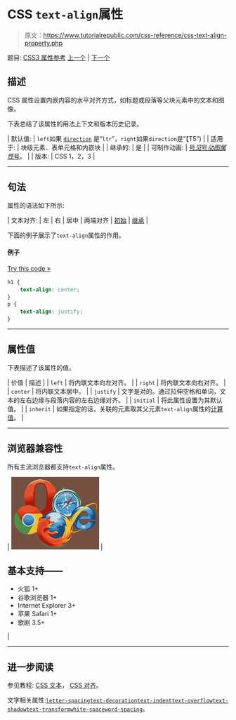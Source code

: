 # CSS `text-align`属性

> 原文：<https://www.tutorialrepublic.com/css-reference/css-text-align-property.php>

题目: [CSS3 属性参考](css3-properties.php) [上一个](css-table-layout-property.php) | [下一个](css3-text-align-last-property.php)

## 描述

CSS 属性设置内嵌内容的水平对齐方式，如标题或段落等父块元素中的文本和图像。

下表总结了该属性的用法上下文和版本历史记录。

| 默认值: | `left`如果 [`direction`](css-direction-property.php) 是“`ltr`”，`right`如果`direction`是“【T5”) |
| 适用于: | 块级元素、表单元格和内嵌块 |
| 继承的: | 是 |
| 可制作动画: | [号*见*号*动图属性*号](css-animatable-properties.php)。 |
| 版本: | CSS 1，2，3 |

* * *

## 句法

属性的语法如下所示:

| 文本对齐: | 左 &#124; 右 &#124; 居中 &#124; 两端对齐 &#124; [初始](../definitions.php#initial) &#124; [继承](../definitions.php#inherit) |

下面的例子展示了`text-align`属性的作用。

#### 例子

[Try this code »](../codelab.php?topic=css&file=text-align-property "Try this code using online Editor")

```css
h1 {
    text-align: center;
}
p {
    text-align: justify;
}
```

* * *

## 属性值

下表描述了该属性的值。

| 价值 | 描述 |
| `left` | 将内联文本向左对齐。 |
| `right` | 将内联文本向右对齐。 |
| `center` | 将内联文本居中。 |
| `justify` | 文字是对的。通过拉伸空格和单词，文本的左右边缘与段落内容的左右边缘对齐。 |
| `initial` | 将此属性设置为其默认值。 |
| `inherit` | 如果指定的话，关联的元素取其父元素`text-align`属性的[计算值](../definitions.php#computed-value)。 |

* * *

## 浏览器兼容性

所有主流浏览器都支持`text-align`属性。

| ![Browsers Icon](img/e9331123c77668c1832e541c2fca1002.png) | 

## 基本支持——

*   火狐 1+
*   谷歌浏览器 1+
*   Internet Explorer 3+
*   苹果 Safari 1+
*   歌剧 3.5+

 |

* * *

## 进一步阅读

参见教程: [CSS 文本](../css-tutorial/css-text.php)， [CSS 对齐](../css-tutorial/css-alignment.php)。

文字相关属性:[`letter-spacing`](css-letter-spacing-property.php)[`text-decoration`](css-text-decoration-property.php)[`text-indent`](css-text-indent-property.php)[`text-overflow`](css3-text-overflow-property.php)[`text-shadow`](css3-text-shadow-property.php)[`text-transform`](css-text-transform-property.php)[`white-space`](css-white-space-property.php)[`word-spacing`](css-word-spacing-property.php)。